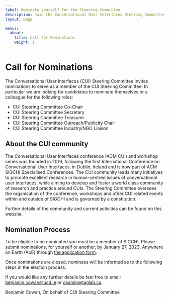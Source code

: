 ```yaml
---
label: Nominate yourself for the Steering Committee
description: Join the Conversational User Interfaces Steering Committee
layout: page

menus:
  about:
    title: Call for Nominations
    weight: 1
---
```


# Call for Nominations

The Conversational User Interfaces (CUI) Steering Committee invites nominations to serve as a member of the CUI Steering Committee. In particular we are looking for candidates to nominate themselves or a colleague for the following roles:

* CUI Steering Committee Co-Chair
* CUI Steering Committee Secretary
* CUI Steering Committee Treasurer
* CUI Steering Committee Outreach/Publicity Chair
* CUI Steering Committee Industry/NGO Liaison

## About the CUI community

The Conversational User Interfaces conference (ACM CUI) and workshop series was founded in 2019, following the first International Conference on Conversational User Interfaces, in Dublin, Ireland and is now part of ACM SIGCHI Specialised Conferences.  The CUI community leads many initiatives to promote excellent research in human-centred issues of conversational user interfaces, while aiming to develop and foster a world class community of research and practice around CUIs. The Steering Committee oversees the organisation of the conference, workshops and other CUI related events within and outside of SIGCHI and is governed by a constitution.

Further details of the community and current activities can be found on this website.

## Nomination Process
To be eligible to be nominated you must be a member of SIGCHI. Please submit nominations, for yourself or another, by January 27, 2023, Anywhere on Earth (AoE) through <a href="https://forms.gle/jYhVcXGdLVk9PkFv6">the application form</a>.

Once nominations are closed, nominees will be informed as to the following steps in the election process.

If you would like any further details be feel free to email <a href="mailto:benjamin.cowan@ucd.ie">benjamin.cowan@ucd.ie</a> or <a href="mailto:cosmin@taglab.ca">cosmin@taglab.ca</a>.

Benjamin Cowan,
On behalf of CUI Steering Committee


